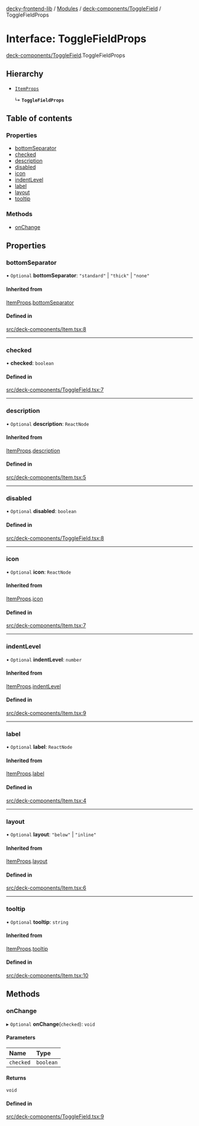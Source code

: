 [decky-frontend-lib](../README.md) / [Modules](../modules.md) / [deck-components/ToggleField](../modules/deck_components_ToggleField.md) / ToggleFieldProps

# Interface: ToggleFieldProps

[deck-components/ToggleField](../modules/deck_components_ToggleField.md).ToggleFieldProps

## Hierarchy

- [`ItemProps`](deck_components_Item.ItemProps.md)

  ↳ **`ToggleFieldProps`**

## Table of contents

### Properties

- [bottomSeparator](deck_components_ToggleField.ToggleFieldProps.md#bottomseparator)
- [checked](deck_components_ToggleField.ToggleFieldProps.md#checked)
- [description](deck_components_ToggleField.ToggleFieldProps.md#description)
- [disabled](deck_components_ToggleField.ToggleFieldProps.md#disabled)
- [icon](deck_components_ToggleField.ToggleFieldProps.md#icon)
- [indentLevel](deck_components_ToggleField.ToggleFieldProps.md#indentlevel)
- [label](deck_components_ToggleField.ToggleFieldProps.md#label)
- [layout](deck_components_ToggleField.ToggleFieldProps.md#layout)
- [tooltip](deck_components_ToggleField.ToggleFieldProps.md#tooltip)

### Methods

- [onChange](deck_components_ToggleField.ToggleFieldProps.md#onchange)

## Properties

### bottomSeparator

• `Optional` **bottomSeparator**: ``"standard"`` \| ``"thick"`` \| ``"none"``

#### Inherited from

[ItemProps](deck_components_Item.ItemProps.md).[bottomSeparator](deck_components_Item.ItemProps.md#bottomseparator)

#### Defined in

[src/deck-components/Item.tsx:8](https://github.com/SteamDeckHomebrew/decky-frontend-lib/blob/edd29e6/src/deck-components/Item.tsx#L8)

___

### checked

• **checked**: `boolean`

#### Defined in

[src/deck-components/ToggleField.tsx:7](https://github.com/SteamDeckHomebrew/decky-frontend-lib/blob/edd29e6/src/deck-components/ToggleField.tsx#L7)

___

### description

• `Optional` **description**: `ReactNode`

#### Inherited from

[ItemProps](deck_components_Item.ItemProps.md).[description](deck_components_Item.ItemProps.md#description)

#### Defined in

[src/deck-components/Item.tsx:5](https://github.com/SteamDeckHomebrew/decky-frontend-lib/blob/edd29e6/src/deck-components/Item.tsx#L5)

___

### disabled

• `Optional` **disabled**: `boolean`

#### Defined in

[src/deck-components/ToggleField.tsx:8](https://github.com/SteamDeckHomebrew/decky-frontend-lib/blob/edd29e6/src/deck-components/ToggleField.tsx#L8)

___

### icon

• `Optional` **icon**: `ReactNode`

#### Inherited from

[ItemProps](deck_components_Item.ItemProps.md).[icon](deck_components_Item.ItemProps.md#icon)

#### Defined in

[src/deck-components/Item.tsx:7](https://github.com/SteamDeckHomebrew/decky-frontend-lib/blob/edd29e6/src/deck-components/Item.tsx#L7)

___

### indentLevel

• `Optional` **indentLevel**: `number`

#### Inherited from

[ItemProps](deck_components_Item.ItemProps.md).[indentLevel](deck_components_Item.ItemProps.md#indentlevel)

#### Defined in

[src/deck-components/Item.tsx:9](https://github.com/SteamDeckHomebrew/decky-frontend-lib/blob/edd29e6/src/deck-components/Item.tsx#L9)

___

### label

• `Optional` **label**: `ReactNode`

#### Inherited from

[ItemProps](deck_components_Item.ItemProps.md).[label](deck_components_Item.ItemProps.md#label)

#### Defined in

[src/deck-components/Item.tsx:4](https://github.com/SteamDeckHomebrew/decky-frontend-lib/blob/edd29e6/src/deck-components/Item.tsx#L4)

___

### layout

• `Optional` **layout**: ``"below"`` \| ``"inline"``

#### Inherited from

[ItemProps](deck_components_Item.ItemProps.md).[layout](deck_components_Item.ItemProps.md#layout)

#### Defined in

[src/deck-components/Item.tsx:6](https://github.com/SteamDeckHomebrew/decky-frontend-lib/blob/edd29e6/src/deck-components/Item.tsx#L6)

___

### tooltip

• `Optional` **tooltip**: `string`

#### Inherited from

[ItemProps](deck_components_Item.ItemProps.md).[tooltip](deck_components_Item.ItemProps.md#tooltip)

#### Defined in

[src/deck-components/Item.tsx:10](https://github.com/SteamDeckHomebrew/decky-frontend-lib/blob/edd29e6/src/deck-components/Item.tsx#L10)

## Methods

### onChange

▸ `Optional` **onChange**(`checked`): `void`

#### Parameters

| Name | Type |
| :------ | :------ |
| `checked` | `boolean` |

#### Returns

`void`

#### Defined in

[src/deck-components/ToggleField.tsx:9](https://github.com/SteamDeckHomebrew/decky-frontend-lib/blob/edd29e6/src/deck-components/ToggleField.tsx#L9)
